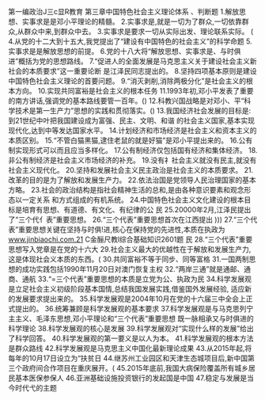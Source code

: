 第一编政治J三c显R教育
第三章中国特色社会主义理论体系
、判断题
1.解放思想、实事求是是邓小平理论的精髓。
2.实事求是,就是一切为了群众,一切依靠群众,从群众中来,到群众中去。
3.实事求是要求一切从实际出发、理论联系实际。
(
4.从党的十二大到十五大,我党提出了“建设有中国特色的社会主义”的科学命题
5.实事求是是解放思想的前提。
6.党的十八大将“解放思想、实事求是、与时俱进”概括为党的思想路线。
7.“促进人的全面发展是马克思主义关于建设社会主义新社会的本质要求”这一重要论断
是江泽民同志提出的。
8.坚持四项基本原则是建设中国特色社会主义理论的首要问题。
9.“消灭剥削,消除两极分化”是社会主义的根本方向。
10.实现共同富裕是社会主义的根本任务
11.1993年初,邓小平发表了重要的南方讲话,强调党的基本路线要管一百年。()
12.科教兴国战略是对邓小、平“科学技术是第一生产力”思想的实践和贯彻落实。()
13.我国经济社会发展的目标是:到21世纪中叶把我国建设成为富强、民主、文明、和谐
的社会主义国家,基本实现现代化,达到中等发达国家水平。
14.计划经济和市场经济是社会主义和资本主义的本质区别。
15.“不管白猫黑猫,逮住老鼠的就是好猫”是邓小平提出来的。
16.公有制实现形式可以而且应当多样化。
17.公有制经济仅包括国有经济和集体经济。
18.非公有制经济是社会主义市场经济的补充。
19.没有礻社会主义就没有民主,就没有社会主义现代化。
20.坚持和发展社会主义民主政治是社会主义的本质要求。
21.改革的目的是为了解放和发展生产力。
22.依法治国是党领导人民治理国家的基本方略。
23.社会的政治结构是指社会精神生活的总和,是由各种意识要素和观念形态以一定关系
和方式组成的有机系统。
24.中国特色社会主义文化建设的根本目标是培育有思想、有道德、有文化、有纪律的公
民
25.20000年2月,江泽民提出了“三个代亻表”重要思想。
26.“三个代表”重要思想首次在江西提出
)))
27.“三个代表”重要思想关键在坚持与时俱!进,核心在保持党的先进性,本质在执政为
www.jinbiaochi.com.21
C金酾尺教l综合基础知识2601题
民
28.“三个代表”重要思想写入党章是在党的十六大
29.社会主义最大的优越性在于解放和发展生产力,这是体现社会义本质的东西。(
30.共同富裕不等于同步、同等富格
31.一国两制思想的成功实践包括1990年11月20日对澳门恢复主权
32.“两岸三通”就是通邮、通商、通航
33.“=三个代表”重要思想的本质是立党为公、执政为民
34.科学发展观是立足社会主义初级阶段基本国情,总结我国发展实践,借鉴国外发展经验,
适应新的发展要求提出来的。
35.科学发展观是2004年10月在党的十六届三中全会上正式提出的。
36.统筹兼顾是科学发展观的基本要求
37.科学发展观是与马克思列宁主主义、毛泽东思想,邓小平理论和“三个代表”重要思想
既一脉相承又与时俱进的科学理论
38.科学发展观的核心是发展
39.科学发展观对“实现什么样的发展”给出了科学回答。
40.科学发展观的第一要义是以人为本。
41.科学发展观的根本方法是群众路线
42.科学发展观是马克思主义中国化最新理论成果
43.从2015年起,将每年的10月17日设立为“扶贫日
44.继苏州工业园区和天津生态城项目后,新中国第三个政府间合作项目在重庆展开。(
45.2015年底前,我国大病保险覆盖所有城乡居民基本医保参保人
46.亚洲基础设施投资银行的发起国是中国
47.稳定与发展是当今时代弋的主题
